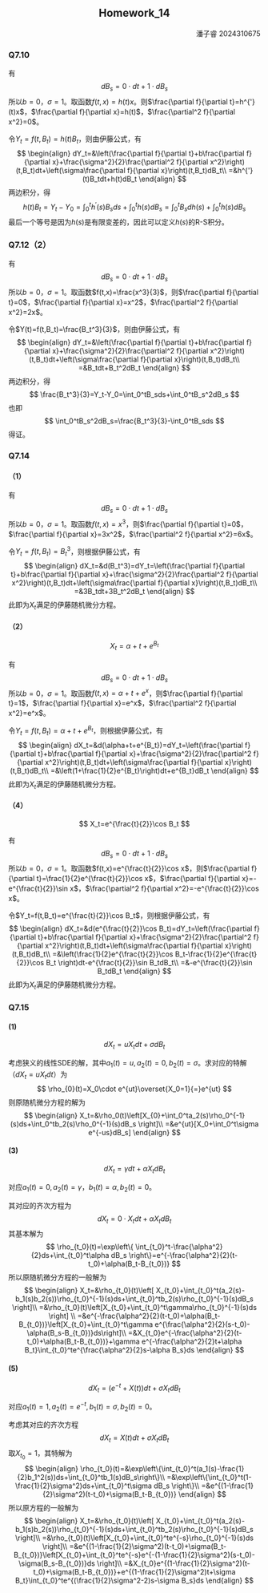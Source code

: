 ## <center>Homework\_14</center>

<p align="right">潘子睿 2024310675</p>

### Q7.10

有
$$
dB_s=0\cdot dt+1\cdot dB_s
$$
所以$b=0$，$\sigma=1$。取函数$f(t,x)=h(t)x$。则$\frac{\partial f}{\partial t}=h^{'}(t)x$，$\frac{\partial f}{\partial x}=h(t)$，$\frac{\partial^2 f}{\partial x^2}=0$。

令$Y_t=f(t,B_t)=h(t)B_t$，则由伊藤公式，有
$$
\begin{align}
dY_t=&\left(\frac{\partial f}{\partial t}+b\frac{\partial f}{\partial x}+\frac{\sigma^2}{2}\frac{\partial^2 f}{\partial x^2}\right)(t,B_t)dt+\left(\sigma\frac{\partial f}{\partial x}\right)(t,B_t)dB_t\\
=&h^{'}(t)B_tdt+h(t)dB_t
\end{align}
$$
两边积分，得
$$
h(t)B_t=Y_t-Y_0=\int_0^th^{'}(s)B_sds+\int_0^th(s)dB_s=\int_0^tB_sdh(s)+\int_0^th(s)dB_s
$$
最后一个等号是因为$h(s)$是有限变差的，因此可以定义$h(s)$的R-S积分。

### Q7.12（2）

有
$$
dB_s=0\cdot dt+1\cdot dB_s
$$
所以$b=0$，$\sigma=1$。取函数$f(t,x)=\frac{x^3}{3}$，则$\frac{\partial f}{\partial t}=0$，$\frac{\partial f}{\partial x}=x^2$，$\frac{\partial^2 f}{\partial x^2}=2x$。

令$Y(t)=f(t,B_t)=\frac{B_t^3}{3}$，则由伊藤公式，有
$$
\begin{align}
dY_t=&\left(\frac{\partial f}{\partial t}+b\frac{\partial f}{\partial x}+\frac{\sigma^2}{2}\frac{\partial^2 f}{\partial x^2}\right)(t,B_t)dt+\left(\sigma\frac{\partial f}{\partial x}\right)(t,B_t)dB_t\\
=&B_tdt+B_t^2dB_t
\end{align}
$$
两边积分，得
$$
\frac{B_t^3}{3}=Y_t-Y_0=\int_0^tB_sds+\int_0^tB_s^2dB_s
$$
也即
$$
\int_0^tB_s^2dB_s=\frac{B_t^3}{3}-\int_0^tB_sds
$$
得证。

### Q7.14

#### （1）

有
$$
dB_s=0\cdot dt+1\cdot dB_s
$$
所以$b=0$，$\sigma=1$。取函数$f(t,x)=x^3$，则$\frac{\partial f}{\partial t}=0$，$\frac{\partial f}{\partial x}=3x^2$，$\frac{\partial^2 f}{\partial x^2}=6x$。

令$Y_t=f(t,B_t)=B_t^3$，则根据伊藤公式，有
$$
\begin{align}
dX_t=&d(B_t^3)=dY_t=\left(\frac{\partial f}{\partial t}+b\frac{\partial f}{\partial x}+\frac{\sigma^2}{2}\frac{\partial^2 f}{\partial x^2}\right)(t,B_t)dt+\left(\sigma\frac{\partial f}{\partial x}\right)(t,B_t)dB_t\\
=&3B_tdt+3B_t^2dB_t
\end{align}
$$
此即为$X_t$满足的伊藤随机微分方程。

#### （2）

$$
X_t=\alpha+t+e^{B_t}
$$

有
$$
dB_s=0\cdot dt+1\cdot dB_s
$$
所以$b=0$，$\sigma=1$。取函数$f(t,x)=\alpha+t+e^{x}$，则$\frac{\partial f}{\partial t}=1$，$\frac{\partial f}{\partial x}=e^x$，$\frac{\partial^2 f}{\partial x^2}=e^x$。

令$Y_t=f(t,B_t)=\alpha+t+e^{B_t}$，则根据伊藤公式，有
$$
\begin{align}
dX_t=&d(\alpha+t+e^{B_t})=dY_t=\left(\frac{\partial f}{\partial t}+b\frac{\partial f}{\partial x}+\frac{\sigma^2}{2}\frac{\partial^2 f}{\partial x^2}\right)(t,B_t)dt+\left(\sigma\frac{\partial f}{\partial x}\right)(t,B_t)dB_t\\
=&\left(1+\frac{1}{2}e^{B_t}\right)dt+e^{B_t}dB_t
\end{align}
$$
此即为$X_t$满足的伊藤随机微分方程。

#### （4）

$$
X_t=e^{\frac{t}{2}}\cos B_t
$$

有
$$
dB_s=0\cdot dt+1\cdot dB_s
$$
所以$b=0$，$\sigma=1$。取函数$f(t,x)=e^{\frac{t}{2}}\cos x$，则$\frac{\partial f}{\partial t}=\frac{1}{2}e^{\frac{t}{2}}\cos x$，$\frac{\partial f}{\partial x}=-e^{\frac{t}{2}}\sin x$，$\frac{\partial^2 f}{\partial x^2}=-e^{\frac{t}{2}}\cos x$。

令$Y_t=f(t,B_t)=e^{\frac{t}{2}}\cos B_t$，则根据伊藤公式，有
$$
\begin{align}
dX_t=&d(e^{\frac{t}{2}}\cos B_t)=dY_t=\left(\frac{\partial f}{\partial t}+b\frac{\partial f}{\partial x}+\frac{\sigma^2}{2}\frac{\partial^2 f}{\partial x^2}\right)(t,B_t)dt+\left(\sigma\frac{\partial f}{\partial x}\right)(t,B_t)dB_t\\
=&\left(\frac{1}{2}e^{\frac{t}{2}}\cos B_t-\frac{1}{2}e^{\frac{t}{2}}\cos B_t \right)dt-e^{\frac{t}{2}}\sin B_tdB_t\\
=&-e^{\frac{t}{2}}\sin B_tdB_t
\end{align}
$$
此即为$X_t$满足的伊藤随机微分方程。

### Q7.15

#### (1)

$$
dX_t=uX_tdt+\sigma dB_t
$$

考虑狭义的线性SDE的解，其中$a_1(t)=u,a_2(t)=0,b_2(t)=\sigma$。求对应的特解（$dX_t=uX_tdt$）为
$$
\rho_{0}(t)=X_0\cdot e^{ut}\overset{X_0=1}{=}e^{ut}
$$
则原随机微分方程的解为
$$
\begin{align}
X_t=&\rho_0(t)\left[X_{0}+\int_0^ta_2(s)\rho_0^{-1}(s)ds+\int_0^tb_2(s)\rho_0^{-1}(s)dB_s \right]\\
=&e^{ut}[X_0+\int_0^t\sigma e^{-us}dB_s]
\end{align}
$$

#### (3)

$$
dX_t=\gamma dt+\alpha X_tdB_t
$$

对应$a_1(t)=0,a_2(t)=\gamma$，$b_1(t)=\alpha,b_2(t)=0$。

其对应的齐次方程为
$$
dX_t=0\cdot X_tdt+\alpha X_tdB_t
$$
其基本解为
$$
\rho_{t_0}(t)=\exp\left\{ \int_{t_0}^t-\frac{\alpha^2}{2}ds+\int_{t_0}^t\alpha dB_s \right\}=e^{-\frac{\alpha^2}{2}(t-t_0)+\alpha(B_t-B_{t_0})}
$$
所以原随机微分方程的一般解为
$$
\begin{align}
X_t=&\rho_{t_0}(t)\left[ X_{t_0}+\int_{t_0}^t(a_2(s)-b_1(s)b_2(s))\rho_{t_0}^{-1}(s)ds+\int_{t_0}^tb_2(s)\rho_{t_0}^{-1}(s)dB_s \right]\\
=&\rho_{t_0}(t)\left[X_{t_0}+\int_{t_0}^t\gamma\rho_{t_0}^{-1}(s)ds \right] \\
=&e^{-\frac{\alpha^2}{2}(t-t_0)+\alpha(B_t-B_{t_0})}\left[X_{t_0}+\int_{t_0}^t\gamma e^{\frac{\alpha^2}{2}(s-t_0)-\alpha(B_s-B_{t_0})}ds\right]\\
=&X_{t_0}e^{-\frac{\alpha^2}{2}(t-t_0)+\alpha(B_t-B_{t_0})}+\gamma e^{-\frac{\alpha^2}{2}t+\alpha B_t}\int_{t_0}^te^{\frac{\alpha^2}{2}s-\alpha B_s}ds
\end{align}
$$

#### (5)

$$
dX_t=(e^{-t}+X(t))dt+\sigma X_tdB_t
$$

对应$a_1(t)=1,a_2(t)=e^{-t},b_1(t)=\sigma,b_2(t)=0$。

考虑其对应的齐次方程
$$
dX_t=X(t)dt+\sigma X_tdB_t
$$
取$X_{t_0}=1$，其特解为
$$
\begin{align}
\rho_{t_0}(t)=&\exp\left\{\int_{t_0}^t(a_1(s)-\frac{1}{2}b_1^2(s))ds+\int_{t_0}^tb_1(s)dB_s\right\}\\
=&\exp\left\{\int_{t_0}^t(1-\frac{1}{2}\sigma^2)ds+\int_{t_0}^t\sigma dB_s \right\}\\
=&e^{(1-\frac{1}{2}\sigma^2)(t-t_0)+\sigma(B_t-B_{t_0})}
\end{align}
$$
所以原方程的一般解为
$$
\begin{align}
X_t=&\rho_{t_0}(t)\left[ X_{t_0}+\int_{t_0}^t(a_2(s)-b_1(s)b_2(s))\rho_{t_0}^{-1}(s)ds+\int_{t_0}^tb_2(s)\rho_{t_0}^{-1}(s)dB_s \right]\\
=&\rho_{t_0}(t)\left[X_{t_0}+\int_{t_0}^te^{-s}\rho_{t_0}^{-1}(s)ds \right]\\
=&e^{(1-\frac{1}{2}\sigma^2)(t-t_0)+\sigma(B_t-B_{t_0})}\left[X_{t_0}+\int_{t_0}^te^{-s}e^{-(1-\frac{1}{2}\sigma^2)(s-t_0)-\sigma(B_s-B_{t_0})}ds \right]\\
=&X_{t_0}e^{(1-\frac{1}{2}\sigma^2)(t-t_0)+\sigma(B_t-B_{t_0})}+e^{(1-\frac{1}{2}\sigma^2)t+\sigma B_t}\int_{t_0}^te^{(\frac{1}{2}\sigma^2-2)s-\sigma B_s}ds
\end{align}
$$
